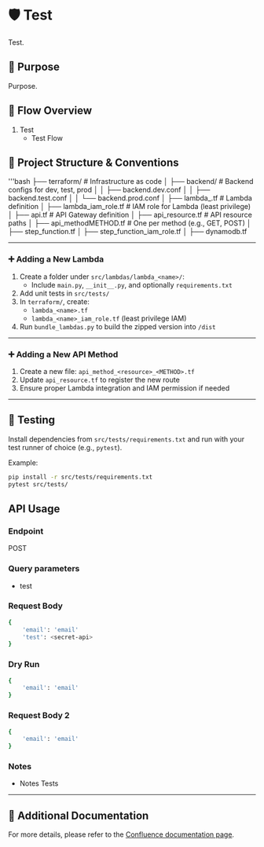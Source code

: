 # 🛡️ Test

Test.



## 📌 Purpose

Purpose.



## 🧭 Flow Overview

1. Test
   - Test Flow



## 📁 Project Structure & Conventions

'''bash
├── terraform/ # Infrastructure as code
│ ├── backend/ # Backend configs for dev, test, prod
│ │ ├── backend.dev.conf
│ │ ├── backend.test.conf
│ │ └── backend.prod.conf
│ ├── lambda_<name>.tf # Lambda definition
│ ├── lambda_<name>iam_role.tf # IAM role for Lambda (least privilege)
│ ├── api.tf # API Gateway definition
│ ├── api_resource.tf # API resource paths
│ ├── api_method<name>METHOD.tf # One per method (e.g., GET, POST)
│ ├── step_function.tf
│ ├── step_function_iam_role.tf
│ ├── dynamodb.tf


---

### ➕ Adding a New Lambda

1. Create a folder under `src/lambdas/lambda_<name>/`:
   - Include `main.py`, `__init__.py`, and optionally `requirements.txt`
2. Add unit tests in `src/tests/`
3. In `terraform/`, create:
   - `lambda_<name>.tf`
   - `lambda_<name>_iam_role.tf` (least privilege IAM)
4. Run `bundle_lambdas.py` to build the zipped version into `/dist`

---

### ➕ Adding a New API Method

1. Create a new file: `api_method_<resource>_<METHOD>.tf`
2. Update `api_resource.tf` to register the new route
3. Ensure proper Lambda integration and IAM permission if needed

---

## 🧪 Testing

Install dependencies from `src/tests/requirements.txt` and run with your test runner of choice (e.g., `pytest`).

Example:
```bash
pip install -r src/tests/requirements.txt
pytest src/tests/
```

## API Usage

### Endpoint

POST

### Query parameters

- test

### Request Body

```bash
{
    'email': 'email'
    'test': <secret-api>
}
```

### Dry Run

```bash
{
    'email': 'email'
}
```

### Request Body 2

```bash
{
    'email': 'email'
}
```

### Notes

- Notes Tests

--- 

## 📄 Additional Documentation

For more details, please refer to the [Confluence documentation page](https://tu-confluence-link-aqui).
